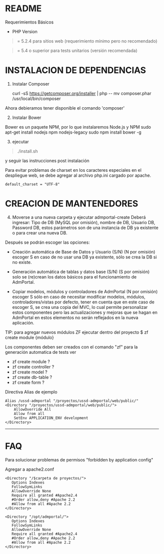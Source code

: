 README
======

Requerimientos Básicos

- PHP Version

>= 5.2.4 para sitios web (requerimiento mínimo pero no recomendado)

>= 5.4 o superior para tests unitarios (versión recomendada)


INSTALACION DE DEPENDENCIAS
===========================

1. Instalar Composer

	curl -sS https://getcomposer.org/installer | php -- 
	mv composer.phar /usr/local/bin/composer

Ahora debieramos tener disponible el comando 'composer'

2. Instalar Bower

Bower es un paquete NPM, por lo que instalaremos Node.js y NPM
	sudo apt-get install nodejs npm nodejs-legacy
	sudo npm install bower -g
	
3. ejecutar 

> ./install.sh

 
	
y seguir las instrucciones post instalación

	
Para evitar problemas de charset en los caracteres especiales en el despliegue web, se debe agregar 
al archivo php.ini cargado por apache.

	default_charset = "UTF-8" 

CREACION DE MANTENEDORES
========================
4. Moverse a una nueva carpeta y ejecutar 
	admportal-create 
	Deberá ingresar: 
	Tipo de DB (MySQL por omisión), 
	nombre de DB, Usuario DB, Password DB, 
	estos parámetros son de una instancia de DB ya existente o para crear una nueva DB.

Después se podrán escoger las opciones:

 - Creación automática de Base de Datos y Usuario (S/N) (N por omisión)
   escoger S en caso de no usar una DB ya existente, sólo se crea la DB
   si no existe.

	

 - Generación automática de tablas y datos base (S/N) (S por omisión)
   solo se (re)crean los datos básicos para el funcionamiento de
   AdmPortal.

	

 - Copiar modelos, módulos y controladores de AdmPortal (N por omisión)
   escoger S sólo en caso de necesitar modificar modelos, módulos,
   controladores/vistas por defecto, tener en cuenta que en este caso de
   escoger S, se crea una copia del MVC, lo cual permite personalizar
   estos componentes pero las actualizaciones y mejoras que se hagan en
   AdmPortal en estos elementos no serán reflejados en la nueva
   aplicación.

 


TIP: para agregar nuevos módulos ZF ejecutar dentro del proyecto
$ zf create module {módulo} 

Los componentes deben ser creados con el comando "zf" para la generación automatica de tests
ver

 - zf create module  ?
 - zf create controller ?
 - zf create model ?
 - zf create db-table ?
 - zf create form ?

Directiva Alias de ejemplo

```
Alias /ussd-admportal "/proyectos/ussd-admportal/web/public/"
<Directory "/proyectos/ussd-admportal/web/public/">
	AllowOverride All
	Allow from all
    SetEnv APPLICATION_ENV development
</Directory>
```
---

FAQ
===
Para solucionar problemas de permisos "forbidden by application config"

Agregar a apache2.conf

```
<Directory "/$carpeta de proyectos/">
   Options Indexes
   FollowSymLinks
   AllowOverride None 		
   Require all granted #Apache2.4
   #Order allow,deny #Apache 2.2 
   #Allow from all #Apache 2.2
</Directory>
```
```
<Directory "/opt/admportal/"> 		
   Options Indexes
   FollowSymLinks
   AllowOverride None 		
   Require all granted #Apache2.4
   #Order allow,deny #Apache 2.2 
   #Allow from all #Apache 2.2
</Directory>

```